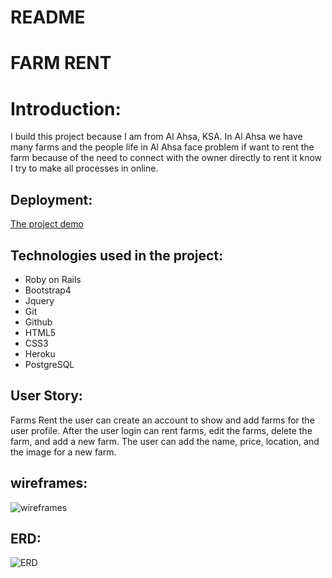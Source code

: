 # README

# FARM RENT

# Introduction:
I build this project because I am from Al Ahsa, KSA. In Al Ahsa we have many farms and the people life 
in Al Ahsa face problem if want to rent the farm because of the need to connect with the owner directly to rent it
know I try to make all processes in online.

## Deployment:
[The project demo](https://ancient-caverns-93111.herokuapp.com/farms)

## Technologies used in the project:

* Roby on Rails
* Bootstrap4
* Jquery
* Git
* Github
* HTML5
* CSS3
* Heroku
* PostgreSQL

## User Story:
Farms Rent the user can create an account to show and add farms for the user profile. After the user login can rent farms, edit the farms, delete the farm, and add a new farm. The user can add the name, price, location, and the image for a new farm.


## wireframes:
 ![wireframes](Desktop/Wirefraims.jpeg)

 ## ERD:
 ![ERD](Desktop/ERD.jpeg)
